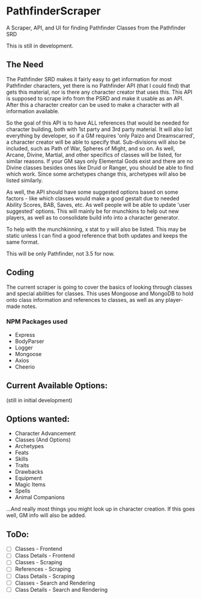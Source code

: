 
# PathfinderScraper
A Scraper, API, and UI for finding Pathfinder Classes from the Pathfinder SRD


This is still in development.


## The Need

The Pathfinder SRD makes it fairly easy to get information for most Pathfinder characters, yet there is no Pathfinder API (that I could find) that gets this material, nor is there any character creator that uses this. This API is supposed to scrape info from the PSRD and make it usable as an API. After this a character creator can be used to make a character with all information available.

So the goal of this API is to have ALL references that would be needed for character building, both with 1st party and 3rd party material. It will also list everything by developer, so if a GM requires 'only Paizo and Dreamscarred', a character creator will be able to specify that. Sub-divisions will also be included, such as Path of War, Spheres of Might, and so on. As well, Arcane, Divine, Martial, and other specifics of classes will be listed, for similar reasons. If your GM says only Elemental Gods exist and there are no Divine classes besides ones like Druid or Ranger, you should be able to find which work. Since some archetypes change this, archetypes will also be listed similarly.

As well, the API should have some suggested options based on some factors - like which classes would make a good gestalt due to needed Ability Scores, BAB, Saves, etc. As well people will be able to update 'user suggested' options. This will mainly be for munchkins to help out new players, as well as to consolidate build info into a character generator.

To help with the munchkinning, x stat to y will also be listed. This may be static unless I can find a good reference that both updates and keeps the same format.

This will be only Pathfinder, not 3.5 for now.

## Coding

The current scraper is going to cover the basics of looking through classes and special abilities for classes. This uses Mongoose and MongoDB to hold onto class information and references to classes, as well as any player-made notes.

### NPM Packages used

* Express
* BodyParser
* Logger
* Mongoose
* Axios
* Cheerio

## Current Available Options:

(still in initial development)

## Options wanted:

* Character Advancement
* Classes (And Options)
* Archetypes
* Feats
* Skills
* Traits
* Drawbacks
* Equipment
* Magic Items
* Spells
* Animal Companions

...And really most things you might look up in character creation. If this goes well, GM info will also be added.

## ToDo:

- [ ] Classes - Frontend
- [ ] Class Details - Frontend
- [ ] Classes - Scraping
- [ ] References - Scraping
- [ ] Class Details - Scraping
- [ ] Classes - Search and Rendering
- [ ] Class Details - Search and Rendering